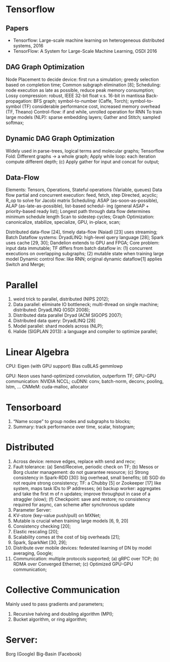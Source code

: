 # Tensorflow

## Papers
- Tensorflow: Large-scale machine learning on heterogeneous distributed systems, 2016
- TensorFlow: A System for Large-Scale Machine Learning, OSDI 2016

## DAG Graph Optimization
 Node Placement to decide device: first run a simulation; greedy selection based on completion time;
 Common subgraph elimination [8];
 Scheduling: node execution as late as possible, reduce peak memory consumption;
 Lossy compression: robust, IEEE 32-bit float v.s. 16-bit in mantissa
 Back-propagation: BFS graph; symbol-to-number (Caffe, Torch); symbol-to-symbol (TF) considerable performance cost, increased memory overhead (TF, Theano)
 Control-flow: if and while, unrolled operation for RNN
 To train large models (NLP): sparse embedding layers; Gather and Stitch; sampled softmax;

## Dynamic DAG Graph Optimization
 Widely used in parse-trees, logical terms and molecular graphs; 
 Tensorflow Fold:
   Different graphs -> a whole graph;
   Apply while loop: each iteration compute different depth; (c) Apply gather for input and concat for output;

## Data-Flow
 Elements: Tensors, Operations, Stateful operations (Variable, queues)
 Data flow partial and concurrent execution: feed, fetch, step
 Directed, acyclic; R_op to solve for Jacobi matrix
 Scheduling: ASAP (as-soon-as-possible), ALAP (as-late-as-possible), list-based schedul- ing (general ASAP + priority-based ready list); Longest path through data flow determines minimum schedule length
 Scan to sidestep cycles;
 Graph Optimization: canonicalize, stabilize, specialize, GPU, in-place, scan;

 Distributed data-flow [24], timely data-flow (Naiad) [23] uses streaming;
 Batch Dataflow systems: DryadLINQ: high-level query language [28]; Spark uses cache [29, 30]; Dandelion extends to GPU and FPGA; Core problem: input data immutable;
 TF differs from batch dataflow in: (1) concurrent executions on overlapping subgraphs; (2) mutable state when training large model
 Dynamic control flow: like RNN; original dynamic dataflow[1] applies Switch and Merge;

# Parallel
1. weird trick to parallel, distributed (NIPS 2012);
2. Data parallel: eliminate IO bottleneck; multi-thread on single machine; distributed: DryadLINQ (OSDI 2008);
3. Distributed data parallel Dryad (ACM SIGOPS 2007);
4. Distributed data query: DryadLINQ [28]
5. Model parallel: shard models across (NLP);
6. Halide (SIGPLAN 2013): a language and compiler to optimize parallel;

# Linear Algebra
CPU:
 Eigen (with GPU support)
 Blas
 cuBLAS
 gemmlowp

GPU:
 Neon uses hand-optimized convolution, outperform TF;
 GPU-GPU communication: NVIDIA NCCL;
 cuDNN: conv, batch-norm, deconv, pooling, lstm, ...
 CNMeM: cuda-malloc, allocator

# Tensorboard
 1. “Name scope” to group nodes and subgraphs to blocks;
 2. Summary: track performance over time, scalar, histogram;

# Distributed
1. Across device: remove edges, replace with send and recv;
2. Fault tolerance:
 (a) Send/Receive, periodic check on TF;
 (b) Mesos or Borg cluster management: do not guarantee resource;
 (c) Strong consistency in Spark-RDD [30]: big overhead, small benefits;
 (d) SGD do not require strong consistency; TF: a Chubby [5] or Zookeeper [17] like system, maps task IDs to IP addresses;
 (e) backup worker: aggregates and take the first m of n updates; improve throughput in case of a straggler (slow);
 (f) Checkpoint: save and restore; no consistency required for async, can scheme after synchronous update
3. Parameter Server:
4. KV-store (key-value push/pull) on MXNet;
5. Mutable is crucial when training large models [6, 9, 20]
6. Consistency checking [20];
7. Elastic rescaling [20];
8. Scalability comes at the cost of big overheads [21];
9. Spark, SparkNet [30, 29];
10. Distribute over mobile devices: federated learning of DN by model averaging, Google;
11. Communication: multiple protocols supported;
 (a) gRPC over TCP;
 (b) RDMA over Converged Ethernet;
 (c) Optimized GPU-GPU communication;

 # Collective Communication
 Mainly used to pass gradients and parameters;
  1. Recursive halving and doubling algorithm (MPI);
  2. Bucket algorithm, or ring algorithm;

 # Server:
  Borg (Google)
  Big-Basin (Facebook)
